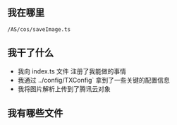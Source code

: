 ## 我在哪里

`/AS/cos/saveImage.ts`

## 我干了什么

- 我向 index.ts 文件 注册了我能做的事情
- 我通过 ../config/TXConfig` 拿到了一些关键的配置信息
- 我将图片解析上传到了腾讯云对象

## 我有哪些文件

